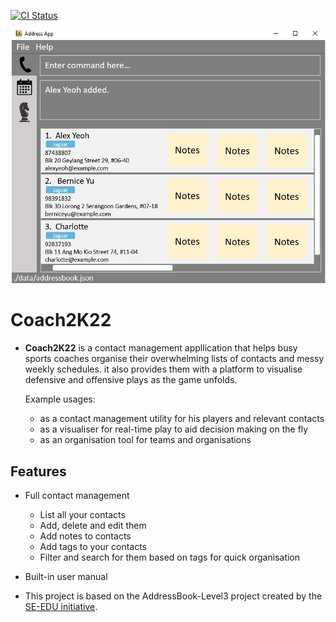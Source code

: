 [![CI Status](https://github.com/se-edu/addressbook-level3/workflows/Java%20CI/badge.svg)](https://github.com/AY2122S2-CS2103T-W14-2/tp)

![Ui](docs/images/Ui.png)

# Coach2K22

* **Coach2K22** is a contact management appllication that helps busy sports coaches organise their overwhelming lists of contacts and messy weekly schedules. it also provides them with a platform to visualise defensive and offensive plays as the game unfolds.<br>

  Example usages:
  * as a contact management utility for his players and relevant contacts
  * as a visualiser for real-time play to aid decision making on the fly
  * as an organisation tool for teams and organisations

## Features

- Full contact management
  - List all your contacts
  - Add, delete and edit them
  - Add notes to contacts
  - Add tags to your contacts
  - Filter and search for them based on tags for quick organisation

- Built-in user manual

* This project is based on the AddressBook-Level3 project created by the [SE-EDU initiative](https://se-education.org).



